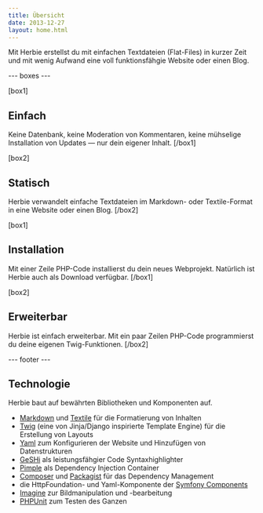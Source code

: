 ```yaml
---
title: Übersicht
date: 2013-12-27
layout: home.html
---
```


Mit Herbie erstellst du mit einfachen Textdateien (Flat-Files) in kurzer Zeit
und mit wenig Aufwand eine voll funktionsfähgie Website oder einen Blog.

--- boxes ---

[box1]
## Einfach
Keine Datenbank, keine Moderation von Kommentaren, keine mühselige Installation
von Updates — nur dein eigener Inhalt.
[/box1]

[box2]
## Statisch
Herbie verwandelt einfache Textdateien im Markdown- oder Textile-Format in eine
Website oder einen Blog.
[/box2]

[box1]
## Installation
Mit einer Zeile PHP-Code installierst du dein neues Webprojekt. Natürlich ist
Herbie auch als Download verfügbar.
[/box1]

[box2]
## Erweiterbar
Herbie ist einfach erweiterbar. Mit ein paar Zeilen PHP-Code programmierst du
deine eigenen Twig-Funktionen.
[/box2]

--- footer ---

## Technologie

Herbie baut auf bewährten Bibliotheken und Komponenten auf.

- [Markdown][1] und [Textile][2] für die Formatierung von Inhalten
- [Twig][3] (eine von Jinja/Django inspirierte Template Engine) für die
  Erstellung von Layouts
- [Yaml][4] zum Konfigurieren der Website und Hinzufügen von Datenstrukturen
- [GeSHi][5] als leistungsfähgier Code Syntaxhighlighter
- [Pimple][6] als Dependency Injection Container
- [Composer][7] und [Packagist][8] für das Dependency Management
- die HttpFoundation- und Yaml-Komponente der [Symfony Components][9]
- [Imagine][11] zur Bildmanipulation und -bearbeitung
- [PHPUnit][10] zum Testen des Ganzen

[1]: http://daringfireball.net/projects/markdown/
[2]: http://txstyle.org/article/36/php-textile
[3]: http://twig.sensiolabs.org
[4]: http://www.yaml.org
[5]: http://qbnz.com/highlighter/
[6]: http://pimple.sensiolabs.org
[7]: http://getcomposer.org
[8]: https://packagist.org
[9]: http://symfony.com/doc/current/components/
[10]: http://phpunit.de
[11]: https://github.com/avalanche123/Imagine